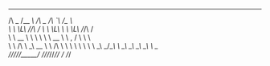  ______  ______      ______  ____    ______   
/\  _  \/\__  _\    /\  _  \/\  _`\ /\__  _\  
\ \ \L\ \/_/\ \/    \ \ \L\ \ \ \L\ \/_/\ \/  
 \ \  __ \ \ \ \     \ \  __ \ \ ,  /  \ \ \  
  \ \ \/\ \ \_\ \__   \ \ \/\ \ \ \\ \  \ \ \ 
   \ \_\ \_\/\_____\   \ \_\ \_\ \_\ \_\ \ \_\
    \/_/\/_/\/_____/    \/_/\/_/\/_/\/ /  \/_/

